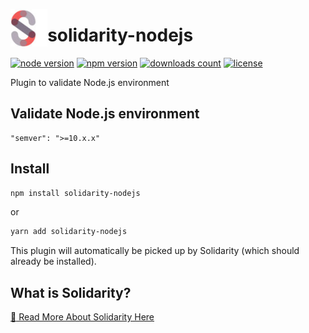 <a href='https://infinitered.github.io/solidarity/'><img src='https://github.com/infinitered/solidarity/raw/master/_art/plugin.jpg' align='left' height="60"/></a>

# solidarity-nodejs

[![node version](https://img.shields.io/node/v/solidarity-nodejs.svg)](https://www.npmjs.com/package/solidarity-nodejs)
[![npm version](https://badge.fury.io/js/solidarity-nodejs.svg)](https://badge.fury.io/js/solidarity-nodejs)
[![downloads count](https://img.shields.io/npm/dt/solidarity-nodejs.svg)](https://www.npmjs.com/package/solidarity-nodejs)
[![license](https://img.shields.io/npm/l/solidarity-nodejs.svg)](https://piecioshka.mit-license.org)

Plugin to validate Node.js environment

## Validate Node.js environment

```text
"semver": ">=10.x.x"
```

## Install

```bash
npm install solidarity-nodejs
```

or

```bash
yarn add solidarity-nodejs
```

This plugin will automatically be picked up by Solidarity (which should already be installed).

## What is Solidarity?

[:newspaper: Read More About Solidarity Here](https://github.com/infinitered/solidarity)
